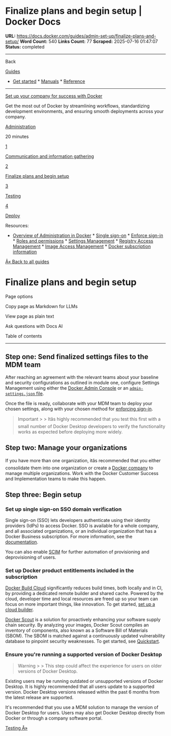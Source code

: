 # Finalize plans and begin setup | Docker Docs

**URL:** https://docs.docker.com/guides/admin-set-up/finalize-plans-and-setup/
**Word Count:** 540
**Links Count:** 77
**Scraped:** 2025-07-16 01:47:07
**Status:** completed

---

Back

[Guides](https://docs.docker.com/guides/)

  * [Get started](https://docs.docker.com/get-started/)   * [Manuals](https://docs.docker.com/manuals/)   * [Reference](https://docs.docker.com/reference/)

* * *

[Set up your company for success with Docker](https://docs.docker.com/guides/admin-set-up/)

Get the most out of Docker by streamlining workflows, standardizing development environments, and ensuring smooth deployments across your company.

[ Administration](https://docs.docker.com/tags/admin/)

20 minutes

[1](https://docs.docker.com/guides/admin-set-up/comms-and-info-gathering/)

[Communication and information gathering](https://docs.docker.com/guides/admin-set-up/comms-and-info-gathering/)

[2](https://docs.docker.com/guides/admin-set-up/finalize-plans-and-setup/)

[Finalize plans and begin setup](https://docs.docker.com/guides/admin-set-up/finalize-plans-and-setup/)

[3](https://docs.docker.com/guides/admin-set-up/testing/)

[Testing](https://docs.docker.com/guides/admin-set-up/testing/)

[4](https://docs.docker.com/guides/admin-set-up/deploy/)

[Deploy](https://docs.docker.com/guides/admin-set-up/deploy/)

Resources:

  * [Overview of Administration in Docker](https://docs.docker.com/admin/)   * [Single sign-on](https://docs.docker.com/security/for-admins/single-sign-on/)   * [Enforce sign-in](https://docs.docker.com/security/for-admins/enforce-sign-in/)   * [Roles and permissions](https://docs.docker.com/security/for-admins/roles-and-permissions/)   * [Settings Management](https://docs.docker.com/security/for-admins/hardened-desktop/settings-management/)   * [Registry Access Management](https://docs.docker.com/security/for-admins/hardened-desktop/registry-access-management/)   * [Image Access Management](https://docs.docker.com/security/for-admins/hardened-desktop/image-access-management/)   * [Docker subscription information](https://docs.docker.com/subscription/details/)

[Â« Back to all guides](https://docs.docker.com/guides/)

# Finalize plans and begin setup

Page options

Copy page as Markdown for LLMs

View page as plain text

Ask questions with Docs AI

Table of contents

* * *

## Step one: Send finalized settings files to the MDM team

After reaching an agreement with the relevant teams about your baseline and security configurations as outlined in module one, configure Settings Management using either the [Docker Admin Console](https://docs.docker.com/enterprise/security/hardened-desktop/settings-management/configure-admin-console/) or an [`admin-settings.json` file](https://docs.docker.com/enterprise/security/hardened-desktop/settings-management/configure-json-file/).

Once the file is ready, collaborate with your MDM team to deploy your chosen settings, along with your chosen method for [enforcing sign-in](https://docs.docker.com/enterprise/security/enforce-sign-in/).

> Important >  > Itâs highly recommended that you test this first with a small number of Docker Desktop developers to verify the functionality works as expected before deploying more widely.

## Step two: Manage your organizations

If you have more than one organization, itâs recommended that you either consolidate them into one organization or create a [Docker company](https://docs.docker.com/admin/company/) to manage multiple organizations. Work with the Docker Customer Success and Implementation teams to make this happen.

## Step three: Begin setup

### Set up single sign-on SSO domain verification

Single sign-on \(SSO\) lets developers authenticate using their identity providers \(IdPs\) to access Docker. SSO is available for a whole company, and all associated organizations, or an individual organization that has a Docker Business subscription. For more information, see the [documentation](https://docs.docker.com/enterprise/security/single-sign-on/).

You can also enable [SCIM](https://docs.docker.com/enterprise/security/provisioning/scim/) for further automation of provisioning and deprovisioning of users.

### Set up Docker product entitlements included in the subscription

[Docker Build Cloud](https://docs.docker.com/build-cloud/) significantly reduces build times, both locally and in CI, by providing a dedicated remote builder and shared cache. Powered by the cloud, developer time and local resources are freed up so your team can focus on more important things, like innovation. To get started, [set up a cloud builder](https://app.docker.com/build/).

[Docker Scout](https://docs.docker.com/scout/) is a solution for proactively enhancing your software supply chain security. By analyzing your images, Docker Scout compiles an inventory of components, also known as a Software Bill of Materials \(SBOM\). The SBOM is matched against a continuously updated vulnerability database to pinpoint security weaknesses. To get started, see [Quickstart](https://docs.docker.com/scout/quickstart/).

### Ensure you're running a supported version of Docker Desktop

> Warning >  > This step could affect the experience for users on older versions of Docker Desktop.

Existing users may be running outdated or unsupported versions of Docker Desktop. It is highly recommended that all users update to a supported version. Docker Desktop versions released within the past 6 months from the latest release are supported.

It's recommended that you use a MDM solution to manage the version of Docker Desktop for users. Users may also get Docker Desktop directly from Docker or through a company software portal.

[Testing Â»](https://docs.docker.com/guides/admin-set-up/testing/)